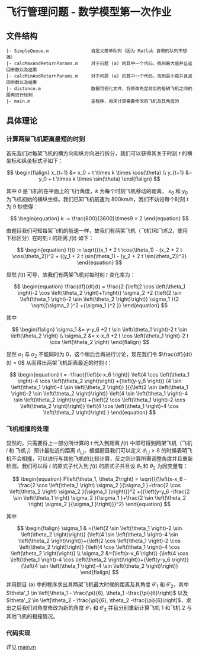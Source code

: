 # 飞行管理问题 - 数学模型第一次作业

## 文件结构

```
|- SimpleQueue.m                自定义简单队列（因为 Matlab 自带的队列不想搞）
|- calcMaxAndReturnParams.m     对于问题 (a) 的其中一个代码，找到最大值并且返回参数以及结果
|- calcMinAndReturnParams.m     对于问题 (a) 的其中一个代码，找到最小值并且返回参数以及结果
|- distance.m                   数据可视化文件，将修改角度前后的每辆飞机之间的距离进行绘制
|- main.m                       主程序，用来计算需要修改的飞机及其角度的
```

## 具体理论

### 计算两架飞机距离最短的时刻

首先我们对每架飞机的横方向和纵方向进行拆分，我们可以获得其关于时刻 $t$ 的横坐标和纵坐标式子如下：

$$
\begin{flalign}
x_{t+1} &= x_0 + t \times k \times \cos(\theta) \\
y_{t+1} &= y_0 + t \times k \times \sin(\theta)
\end{flalign}
$$

其中 $\theta$ 是飞机的在平面上的飞行角度，$k$ 为每个时刻飞机移动的距离， $x_0$ 和 $y_0$ 为飞机初始的横纵坐标。我们已知飞机航速为 800km/h，我们不妨设每个时刻 $t$ 为 9 秒使得：

$$
\begin{equation}
k := \frac{800}{3600}\times9 = 2
\end{equation}
$$

由题目我们可知每架飞机的航速一样，故我们有两架飞机（飞机1和飞机2，使用下标区分）在时刻 $t$ 的距离 $f(t)$ 如下：

$$
\begin{equation}
f(t) := \sqrt{((x_1 + 2 t \cos(\theta_1) - (x_2 + 2 t  \cos(\theta_2))^2 + ((y_1 + 2 t  \sin(\theta_1) - (y_2 + 2 t \sin(\theta_2))^2}
\end{equation}
$$

显然 $f(t)$ 可导，故我们有两架飞机对每时刻 $t$ 变化率为：

$$
\begin{equation}
\frac{df}{dt}(t) = \frac{2 {\left(2 \cos \left(\theta_1 \right)-2 \cos \left(\theta_2 \right)+1\right)} \sigma_2 +2 {\left(2 \sin \left(\theta_1 \right)-2 \sin \left(\theta_2 \right)\right)} \sigma_1 }{2 \sqrt{{\sigma_2 }^2 +{\sigma_1 }^2 }}
\end{equation}
$$

其中

$$
\begin{flalign}
\sigma_1 &= y-y_6 +2 t \sin \left(\theta_1 \right)-2 t \sin \left(\theta_2 \right) \\
\sigma_2 &= x-x_6 +2 t \cos \left(\theta_1 \right)-2 t \cos \left(\theta_2 \right)
\end{flalign}
$$

显然 $\sigma_1$ 与 $\sigma_2$ 不能同时为 0，这个稍后会再进行讨论，现在我们令 $\frac{df}{dt}(t) = 0$ 从而得出两架飞机距离最近的时刻 $t$：

$$
\begin{equation}
t = -\frac{{\left(x-x_6 \right)} \left(4 \cos \left(\theta_1 \right)-4 \cos \left(\theta_2 \right)\right) +{\left(y-y_6 \right)} (4 \sin \left(\theta_1 \right)-4 \sin \left(\theta_2 \right)) }{{\left(2 \sin \left(\theta_1 \right)-2 \sin \left(\theta_2 \right)\right)} \left(4 \sin \left(\theta_1 \right)-4 \sin \left(\theta_2 \right)\right) +{\left(2 \cos \left(\theta_1 \right)-2 \cos \left(\theta_2 \right)\right)} \left(4 \cos \left(\theta_1 \right)-4 \cos \left(\theta_2 \right)\right) }
\end{equation}
$$

### 飞机相撞的处理

显然的，只需要将上一部分所计算的 $t$ 代入到距离 $f(t)$ 中即可得到两架飞机（飞机 $i$ 和 飞机 $j$）预计最贴近的距离 $d_{i, j}$，根据题目我们可以定义 $d_{i, j} > 8$ 的时候表明飞机不会相撞，可以进行与其他飞机的比较计算，反之则计算所需调整角度并且重新检测。我们可以将 $t$ 的原式子代入到 $f(t)$ 的原式子并且设 $\theta_1$ 和 $\theta_2$ 为因变量有：

$$
\begin{equation}
F\left(\theta_1, \theta_2\right) = \sqrt{{{\left(x-x_6 -\frac{2 \cos \left(\theta_1 \right) \sigma_2 }{\sigma_1 }+\frac{2 \cos \left(\theta_2 \right) \sigma_2 }{\sigma_1 }\right)}}^2 +{{\left(y-y_6 -\frac{2 \sin \left(\theta_1 \right) \sigma_2 }{\sigma_1 }+\frac{2 \sin \left(\theta_2 \right) \sigma_2 }{\sigma_1 }\right)}}^2}
\end{equation}
$$

其中

$$
\begin{flalign}
\sigma_1 & ={\left(2 \sin \left(\theta_1 \right)-2 \sin \left(\theta_2 \right)\right)} {\left(4 \sin \left(\theta_1 \right)-4 \sin \left(\theta_2 \right)\right)}+{\left(2 \cos \left(\theta_1 \right)-2 \cos \left(\theta_2 \right)\right)} {\left(4 \cos \left(\theta_1 \right)-4 \cos \left(\theta_2 \right)\right)} \\ 
\sigma_2 &={\left(x-x_6 \right)} {\left(4 \cos \left(\theta_1 \right)-4 \cos \left(\theta_2 \right)\right)}+{\left(y-y_6 \right)} {\left(4 \sin \left(\theta_1 \right)-4 \sin \left(\theta_2 \right)\right)}
\end{flalign}
$$

并用题目 (a) 中的程序求出其两架飞机最大时候的距离及其角度 $\theta'_1$ 和 $\theta'_2$，其中 $\theta'_1 \in \left[\theta_1 - \frac{\pi}{6},  \theta_1 -\frac{\pi}{6}\right]$ 以及 $\theta'_2 \in \left[\theta_2 - \frac{\pi}{6},  \theta_2 -\frac{\pi}{6}\right]$，求出之后我们对角度修改为新的角度 $\theta'_1$ 和 $\theta'_2$ 并且分别重新计算飞机 1 和飞机 2 与其他飞机的相撞情况。

### 代码实现

详见 [main.m](./main.m)
